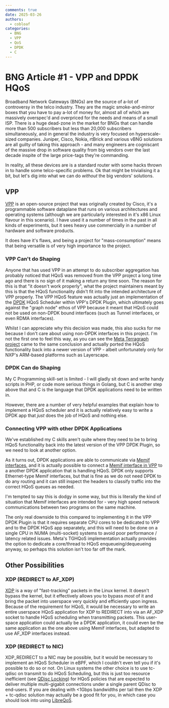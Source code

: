 ```yaml
---
comments: true
date: 2025-03-26
authors:
  - cobloaf
categories:
  - BNG
  - VPP
  - QoS
  - DPDK
  - C
---
```


# BNG Article #1 - VPP and DPDK HQoS

Broadband Network Gateways (BNGs) are the source of a-lot of controversy in the telco industry. They are the magic smoke-and-mirror boxes that you have to pay a-lot of money for, almost all of which are massively overspec'd and overpriced for the needs and means of a small ISP. There is a huge dead-zone in the market for BNGs that can handle more than 500 subscribers but less than 20,000 subscribers simultaneously, and in general the industry is very focused on hyperscale-sized companies. Juniper, Cisco, Nokia, rtBrick and various vBNG solutions are all guilty of taking this approach - and many engineers are cogniscant of the massive drop in software quality from big vendors over the last decade inspite of the large price-tags they're commanding.

In reality, all these devices are is a standard router with some hacks thrown in to handle some telco-specific problems. Ok that might be trivialising it a bit, but let's dig into what we can do _without_ the big vendors' solutions.

<!-- more -->

## VPP

[VPP](https://fd.io/docs/vpp/master) is an open-source project that was originally created by Cisco, it's a programmable software dataplane that runs on various architectures and operating systems (although we are particularly interested in it's x86 Linux flavour in this scenario). I have used it a number of times in the past in all kinds of experiments, but it sees heavy use commercially in a number of hardware and software products.

It does have it's flaws, and being a project for "mass-consumption" means that being versatile is of very high importance to the project.

### VPP Can't do Shaping

Anyone that has used VPP in an attempt to do subscriber aggregation has probably noticed that HQoS was removed from the VPP project a long time ago and there is no sign of it making a return any time soon. The reason for this is that "it doesn't work properly", what the project maintainers meant by this is that the HQoS functionality didn't fit into the intended architecture of VPP properly. The VPP HQoS feature was actually just an implementation of the [DPDK](https://www.dpdk.org) HQoS Scheduler within VPP's DPDK Plugin, which ultimately goes against the "graph node" ethos of VPP because it meant that HQoS could not be used on non-DPDK bound interfaces (such as Tunnel interfaces, or even RDMA interfaces).

Whilst I can appreciate why this decision was made, this also sucks for me because I don't care about using non-DPDK interfaces in this project. I'm not the first one to feel this way, as you can see the [Meta Terragraph project](https://terragraph.com/docs/developer/VPP_Implementation#hqos-scheduler-tghqos) came to the same conclusion and actually ported the HQoS functionality back into a newer version of VPP - albeit unfortunately only for NXP's ARM-based platforms such as Layerscape.

### DPDK Can do Shaping

My C Programming skill-set is limited - I will gladly sit down and write handy scripts in PHP, or code more serious things in Golang, but C is another step above that and C is the language that DPDK applications need to be written in.

However, there are a number of very helpful examples that explain how to implement a HQoS scheduler and it is actually relatively easy to write a DPDK app that _just_ does the job of HQoS and nothing else.

### Connecting VPP with other DPDK Applications

We've established my C skills aren't quite where they need to be to bring HQoS functionality back into the latest version of the VPP DPDK Plugin, so we need to look at another option.

As it turns out, DPDK applications are able to communicate via [Memif interfaces](https://doc.dpdk.org/guides/nics/memif.html), and it is actually possible to connect a [Memif interface in VPP](https://docs.fd.io/vpp/25.06/interfacing/libmemif/index.html) to a another DPDK application that is handling HQoS. DPDK only supports Ethernet-type Memif interfaces, but that is fine as we do not need DPDK to do any routing and it can still inspect the headers to classify traffic into the correct HQoS queues as needed.

I'm tempted to say this is dodgy in some way, but this is literally the kind of situation that Memif interfaces are intended for - very high speed network communications between two programs on the same machine.

The only real downside to this compared to implementing it in the VPP DPDK Plugin is that it requires separate CPU cores to be dedicated to VPP and to the DPDK HQoS app separately, and this will need to be done on a single CPU in NUMA (multi-socket) systems to avoid poor performance / latency related issues. Meta's TGHQoS implementation actually provides the option to dedicate a core/thread to HQoS enqueueing/dequeueing anyway, so perhaps this solution isn't too far off the mark.

## Other Possibilities

### XDP (REDIRECT to AF_XDP)

[XDP](https://www.datadoghq.com/blog/xdp-intro/) is a way of "fast-tracking" packets in the Linux kernel. It doesn't bypass the kernel, but it effectively allows you to bypass _most_ of it and bring the packet into userspace very quickly and efficiently upon ingress. Because of the requirement for HQoS, it would be necessary to write an entire userspace HQoS application for XDP to REDIRECT into via an AF_XDP socket to handle HQoS scheduling when transmitting packets. This user-space application could actually be a DPDK application, it could even be the same application as the one above using Memif interfaces, but adapted to use AF_XDP interfaces instead.

### XDP (REDIRECT to NIC)

XDP_REDIRECT to a NIC may be possible, but it would be necessary to implement an HQoS Scheduler in eBPF, which I couldn't even tell you if it's possible to do so or not. On Linux systems the other choice is to use tc-qdisc on transmit to do HQoS Scheduling, but this is just too resource inefficient (see [QDisc Locking](https://unix.stackexchange.com/questions/704918/has-10-gbps-through-linux-tc-qdiscs-ever-been-solved)) for HQoS policies that are expected to deliver multiple multi-gigabit connections under a single parent QDisc to end-users. If you are dealing with <1Gbps bandwidths per tail then the XDP + tc-qdisc solution may actually be a good fit for you, in which case you should look into using [LibreQoS](https://libreqos.io).
